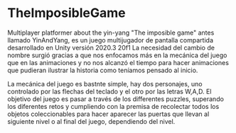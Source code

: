 # TheImposibleGame
Multiplayer platformer about the yin-yang
"The imposible game" antes llamado YinAndYang, es un juego multijugador de pantalla compartida desarrollado en Unity versión 2020.3 20f1
La necesidad del cambio de nombre surgió gracias a que nos enfocamos más en la mecánica del juego que en las animaciones y no nos alcanzó el tiempo para hacer animaciones que pudieran ilustrar la historia como teníamos pensado al inicio. 

La mecánica del juego es bastnte simple, hay dos personajes, uno controlado por las flechas del teclado y el otro por las letras W,A,D. El objetivo del juego es pasar a través de los differentes puzzles, superando los diferentes retos y cumpliendo con la premisa de recolectar todos los objetos coleccionables para hacer aparecer las puertas que llevan al siguiente nivel o al final del juego, dependiendo del nivel. 

